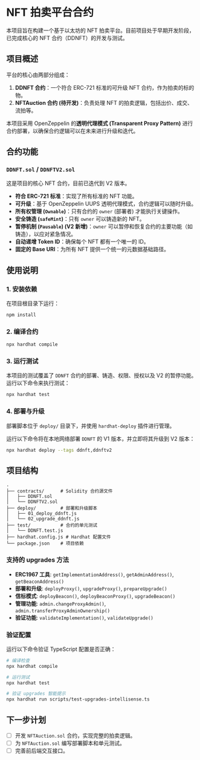 # NFT 拍卖平台合约

本项目旨在构建一个基于以太坊的 NFT 拍卖平台。目前项目处于早期开发阶段，已完成核心的 NFT 合约（DDNFT）的开发与测试。

## 项目概述

平台的核心由两部分组成：
1.  **DDNFT 合约**：一个符合 ERC-721 标准的可升级 NFT 合约，作为拍卖的标的物。
2.  **NFTAuction 合约 (待开发)**：负责处理 NFT 的拍卖逻辑，包括出价、成交、流拍等。

本项目采用 OpenZeppelin 的**透明代理模式 (Transparent Proxy Pattern)** 进行合约部署，以确保合约逻辑可以在未来进行升级和迭代。

## 合约功能

### `DDNFT.sol` / `DDNFTV2.sol`

这是项目的核心 NFT 合约，目前已迭代到 V2 版本。

-   **符合 ERC-721 标准**：实现了所有标准的 NFT 功能。
-   **可升级**：基于 OpenZeppelin UUPS 透明代理模式，合约逻辑可以随时升级。
-   **所有权管理 (`Ownable`)**：只有合约的 `owner` (部署者) 才能执行关键操作。
-   **安全铸造 (`safeMint`)**：只有 `owner` 可以铸造新的 NFT。
-   **暂停机制 (`Pausable`) (V2 新增)**：`owner` 可以暂停和恢复合约的主要功能（如铸造），以应对紧急情况。
-   **自动递增 Token ID**：确保每个 NFT 都有一个唯一的 ID。
-   **固定的 Base URI**：为所有 NFT 提供一个统一的元数据基础路径。

## 使用说明

### 1. 安装依赖

在项目根目录下运行：
```bash
npm install
```

### 2. 编译合约

```bash
npx hardhat compile
```

### 3. 运行测试

本项目的测试覆盖了 `DDNFT` 合约的部署、铸造、权限、授权以及 V2 的暂停功能。运行以下命令来执行测试：
```bash
npx hardhat test
```

### 4. 部署与升级

部署脚本位于 `deploy/` 目录下，并使用 `hardhat-deploy` 插件进行管理。

运行以下命令将在本地网络部署 `DDNFT` 的 V1 版本，并立即将其升级到 V2 版本：
```bash
npx hardhat deploy --tags ddnft,ddnftv2
```

## 项目结构

```
.
├── contracts/      # Solidity 合约源文件
│   ├── DDNFT.sol
│   └── DDNFTV2.sol
├── deploy/         # 部署和升级脚本
│   ├── 01_deploy_ddnft.js
│   └── 02_upgrade_ddnft.js
├── test/           # 合约的单元测试
│   └── DDNFT.test.js
├── hardhat.config.js # Hardhat 配置文件
└── package.json    # 项目依赖
```


### 支持的 upgrades 方法

- **ERC1967 工具**: `getImplementationAddress()`, `getAdminAddress()`, `getBeaconAddress()`
- **部署和升级**: `deployProxy()`, `upgradeProxy()`, `prepareUpgrade()`
- **信标模式**: `deployBeacon()`, `deployBeaconProxy()`, `upgradeBeacon()`
- **管理功能**: `admin.changeProxyAdmin()`, `admin.transferProxyAdminOwnership()`
- **验证功能**: `validateImplementation()`, `validateUpgrade()`

### 验证配置

运行以下命令验证 TypeScript 配置是否正确：

```bash
# 编译检查
npx hardhat compile

# 运行测试
npx hardhat test

# 验证 upgrades 智能提示
npx hardhat run scripts/test-upgrades-intellisense.ts
```

## 下一步计划

-   [ ] 开发 `NFTAuction.sol` 合约，实现完整的拍卖逻辑。
-   [ ] 为 `NFTAuction.sol` 编写部署脚本和单元测试。
-   [ ] 完善前后端交互接口。
